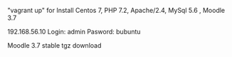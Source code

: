 "vagrant up"  for  Install Centos 7, PHP 7.2, Apache/2.4, MySql 5.6 , Moodle 3.7

192.168.56.10
Login: admin
Pasword: bubuntu

Moodle 3.7 stable tgz download
